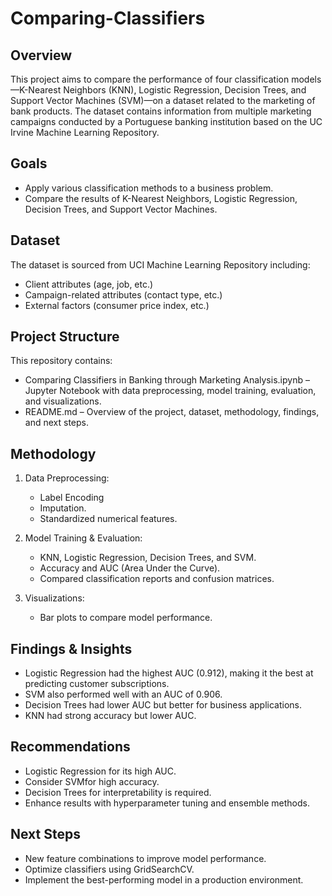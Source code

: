 # Comparing-Classifiers

## Overview
This project aims to compare the performance of four classification models—K-Nearest Neighbors (KNN), Logistic Regression, Decision Trees, and Support Vector Machines (SVM)—on a dataset related to the marketing of bank products. The dataset contains information from multiple marketing campaigns conducted by a Portuguese banking institution based on the UC Irvine Machine Learning Repository.

## Goals
- Apply various classification methods to a business problem.
- Compare the results of K-Nearest Neighbors, Logistic Regression, Decision Trees, and Support Vector Machines.

## Dataset
The dataset is sourced from UCI Machine Learning Repository including:
- Client attributes (age, job, etc.)
- Campaign-related attributes (contact type, etc.)
- External factors (consumer price index, etc.)

## Project Structure
This repository contains:
- Comparing Classifiers in Banking through Marketing Analysis.ipynb – Jupyter Notebook with data preprocessing, model training, evaluation, and visualizations.
- README.md – Overview of the project, dataset, methodology, findings, and next steps.

## Methodology
1. Data Preprocessing:
   - Label Encoding
   - Imputation.
   - Standardized numerical features.

2. Model Training & Evaluation:
   - KNN, Logistic Regression, Decision Trees, and SVM.
   - Accuracy and AUC (Area Under the Curve).
   - Compared classification reports and confusion matrices.

3. Visualizations:
   - Bar plots to compare model performance.

## Findings & Insights
- Logistic Regression had the highest AUC (0.912), making it the best at predicting customer subscriptions.
- SVM also performed well with an AUC of 0.906.
- Decision Trees had lower AUC but better for business applications.
- KNN had strong accuracy but lower AUC.

## Recommendations
- Logistic Regression for its high AUC.
- Consider SVMfor high accuracy.
- Decision Trees for interpretability is required.
- Enhance results with hyperparameter tuning and ensemble methods.

## Next Steps
- New feature combinations to improve model performance.
- Optimize classifiers using GridSearchCV.
- Implement the best-performing model in a production environment.
